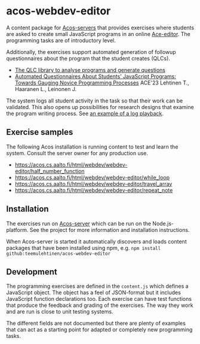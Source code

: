 # acos-webdev-editor

A content package for [Acos-servers](https://github.com/acos-server/acos-server)
that provides exercises where students are asked to create small JavaScript
programs in an online [Ace-editor](https://ace.c9.io/). The programming tasks
are of introductory level.

Additionally, the exercises support automated generation of followup
questionnaires about the program that the student creates (QLCs).
* [The QLC library to analyse programs and generate questions](https://github.com/teemulehtinen/qlcjs)
* [Automated Questionnaires About Students’ JavaScript Programs: Towards Gauging Novice Programming Processes](https://doi.org/10.1145/3576123.3576129) ACE'23 Lehtinen T., Haaranen L., Leinonen J.

The system logs all student activity in the task so that their work can be
validated. This also opens up possibilities for research designs that examine
the program writing process. See [an example of a log playback](https://htmlpreview.github.io/?https://github.com/teemulehtinen/acos-webdev-editor/blob/main/test-playback.html).

## Exercise samples

The following Acos installation is running content to test and learn the
system. Consult the server owner for any production use.
* https://acos.cs.aalto.fi/html/webdev/webdev-editor/half_number_function
* https://acos.cs.aalto.fi/html/webdev/webdev-editor/while_loop
* https://acos.cs.aalto.fi/html/webdev/webdev-editor/travel_array
* https://acos.cs.aalto.fi/html/webdev/webdev-editor/repeat_note

## Installation

The exercises run on [Acos-server](https://github.com/acos-server/acos-server)
which can be run on the Node.js-platform. See the project for more information
and installation instructions.

When Acos-server is started it automatically discovers and loads content
packages that have been installed using npm, e.g.
`npm install github:teemulehtinen/acos-webdev-editor`

## Development

The programming exercises are defined in the `content.js` which defines a
JavaScript object. The object has a feel of JSON-format but it includes
JavaScript function declarations too. Each exercise can have test functions
that produce the feedback and grading of the exercises. The way they
work and are run is close to unit testing systems.

The different fields are not documented but there are plenty of examples that
can act as a starting point for adapted or completely new programming tasks.
